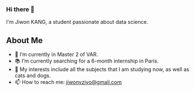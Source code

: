 ### Hi there 👋

I'm Jiwon KANG, a student passionate about data science.

## About Me
- 🔭 I’m currently in Master 2 of VAR.
- 📚 I’m currently searching for a 6-month internship in Paris.
- 🎯 My interests include all the subjects that I am studying now, as well as cats and dogs.
- 📫 How to reach me: jiwonyziyo@gmail.com 
